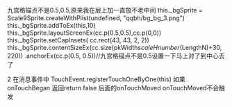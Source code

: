 九宫格锚点不是0.5,0.5,原来我在层上加一直放不老中间
  this._bgSprite = Scale9Sprite.createWithPlist(undefined, "qqbh/bg_bg_3.png")
  this._bgSprite.addToEx(this,10)
	this._bgSprite.layoutScreenEx(cc.p(0.5,0.5),cc.p(0,0))
  this._bgSprite.setCapInsets( cc.rect(43, 43, 2, 2))
  this._bgSprite.contentSizeEx(cc.size(pkWidth*scaleHnumber*(LengthN)+30, 220))
  .anchorEx(cc.p(0.5, 0.5))//九宫格锚点不是0.5设置一下马上对了到中心去了

  2 在消息事件中 TouchEvent.registerTouchOneByOne(this) 如果onTouchBegan 返回return false 后面的onTouchMoved  onTouchMoved不会触发
  
